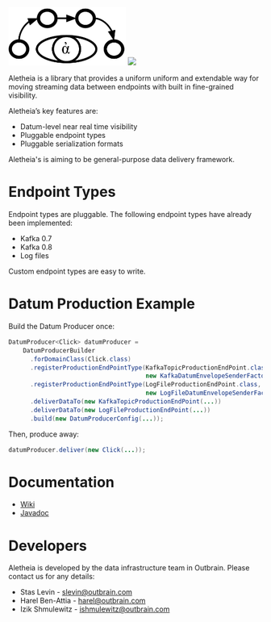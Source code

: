 <img src="/logo/Aletheia-logo.png" height="115"></img>
![](https://github.com/outbrain/Aletheia/blob/master/logo/Aletheia.png)

Aletheia is a library that provides a uniform uniform and extendable way for moving streaming data between endpoints with built in fine-grained visibility.

Aletheia’s key features are:
* Datum-level near real time visibility
* Pluggable endpoint types 
* Pluggable serialization formats

Aletheia's is aiming to be general-purpose data delivery framework.

# Endpoint Types
Endpoint types are pluggable. The following endpoint types have already been implemented:
* Kafka 0.7
* Kafka 0.8
* Log files

Custom endpoint types are easy to write.

# Datum Production Example
Build the Datum Producer once:

```java
DatumProducer<Click> datumProducer = 
    DatumProducerBuilder
      .forDomainClass(Click.class)
      .registerProductionEndPointType(KafkaTopicProductionEndPoint.class,
                                      new KafkaDatumEnvelopeSenderFactory())
      .registerProductionEndPointType(LogFileProductionEndPoint.class,
                                      new LogFileDatumEnvelopeSenderFactory())
      .deliverDataTo(new KafkaTopicProductionEndPoint(...))
      .deliverDataTo(new LogFileProductionEndPoint(...))
      .build(new DatumProducerConfig(...));
```

Then, produce away:

```java
datumProducer.deliver(new Click(...));
```    

# Documentation
*  [Wiki](https://github.com/outbrain/Aletheia/wiki)
*  [Javadoc](http://outbrain.github.io/Aletheia/)

# Developers
Aletheia is developed by the data infrastructure team in Outbrain. Please contact us for any details:
* Stas Levin - <slevin@outbrain.com>
* Harel Ben-Attia - <harel@outbrain.com>
* Izik Shmulewitz - <ishmulewitz@outbrain.com>

